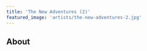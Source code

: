 ```yaml
---
title: 'The New Adventures (2)'
featured_image: 'artists/the-new-adventures-2.jpg'
---
```


## About


